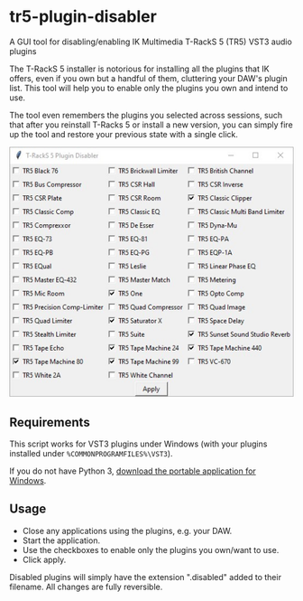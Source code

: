 # tr5-plugin-disabler

A GUI tool for disabling/enabling IK Multimedia T-RackS 5 (TR5) VST3 audio plugins

The T-RackS 5 installer is notorious for installing all the plugins that IK offers, even if you own but a handful of them, cluttering your DAW's plugin list.
This tool will help you to enable only the plugins you own and intend to use.

The tool even remembers the plugins you selected across sessions, such that after you reinstall T-Racks 5 or install a new version, you can simply fire up the tool and restore your previous state with a single click.

<p align="center">
  <img src="https://github.com/opcode81/tr5-plugin-disabler/blob/master/screenshot.jpg?raw=true">
</p>

## Requirements

This script works for VST3 plugins under Windows (with your plugins installed under `%COMMONPROGRAMFILES%\VST3`).

If you do not have Python 3, [download the portable application for Windows](https://github.com/opcode81/tr5-plugin-disabler/releases/download/v1.0.1/tr5_plugin_disabler_v1.0.1_portable_win.zip).

## Usage

* Close any applications using the plugins, e.g. your DAW.
* Start the application.
* Use the checkboxes to enable only the plugins you own/want to use.
* Click apply.

Disabled plugins will simply have the extension ".disabled" added to their filename. All changes are fully reversible.
